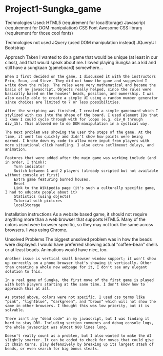 # Project1-Sungka_game

Technologies Used:
	HTML5 (requirement for localStorage)
	Javascript (requirement for DOM manipulation)
	CSS
	Font Awesome CSS library (requirement for those cool fonts)

Technologies not used
	JQuery (used DOM manipulation instead)
	JQueryUI
	Bootstrap

Approach Taken
	I wanted to do a game that would be unique (at least in our class), and that would speak about me. I loved playing Sungka as a kid and still have a sungkaan (gameboard) somewhere...

	When I first decided on the game, I discussed it with the instructors Erin, Sean, and Steve. They did not know the game and suggested I write down the rules. The rules were very mathematical and became the basis of my javascript. Objects really helped, since the rules were basically based on the houses' beads, position, and ownership. I was also easily able to create a simple UI using a random number generator since choices are limited to 7 or less possibilities.

	After the scripting was finished, I created a simple gameboard which I stylized with css into the shape of the board. I used element IDs that I knew I could cycle through with for loops (e.g. div_0 through div_15). This allowed me to do DOM manipulation in a cyclical way.

	The next problem was showing the user the steps of the game. At the time, it went too quickly and didn't show how points were being earned. I broke down my code to allow more input from players with more situational click handling. I also extra setTimeout delays, and animation.

	Features that were added after the main game was working include (and in order, I think):
		Turn indicator
		Switch between 1 and 2 players (already scripted but not available without console at first)
		Extra game featuring burned houses.
		Reset
		Link to the Wikipedia page (it's such a culturally specific game, I had to educate people about it)
		Statistics (using objects)
		Tutorial with pictures
		localStorage

Installation instructions
	As a website based game, it should not require anything more than a web browser that supports HTML5. Many of the colors used were browser specific, so they may not look the same across browsers. I was using Chrome.

Unsolved Problems
	The biggest unsolved problem was in how the beads were displayed. I would have preferred showing actual "coffee-bean" shells or at least beads. Animations would have nice, too.

	Another issue is vertical small browser window support; it won't show up correctly on a phone browser that's showing it vertically. Other than creating a whole new webpage for it, I don't see any elegant solution to this.

	In a real game of Sungka, the first move of the first game is played with both players starting at the same time. I don't know how to approach this at all.

	As stated above, colors were not specific. I used css terms like "pink", "lightblue", "darkgreen", and "brown" which will not show the same in other browsers. I thought this was low priority, but it is solvable.

	There isn't any "dead code" in my javascript, but I was finding it hard to stay DRY. Including section comments and debug console logs, the whole javascript was almost 900 lines long.

	Doesn't really count as a problem, but I also wanted to make the AI slightly smarter. It can be coded to check for moves that could give it chain turns, play defensively by breaking up its largest stash of beads, or even search for big bonus steals.